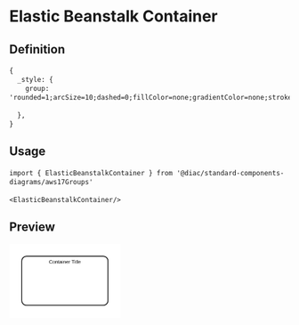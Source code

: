 # Elastic Beanstalk Container

## Definition

```
{
  _style: {
    group: 'rounded=1;arcSize=10;dashed=0;fillColor=none;gradientColor=none;strokeWidth=2;',
    
  },
}
```

## Usage

```
import { ElasticBeanstalkContainer } from '@diac/standard-components-diagrams/aws17Groups'

<ElasticBeanstalkContainer/>
```

## Preview

<img src="./elastic-beanstalk-container.png" width="200"/>
